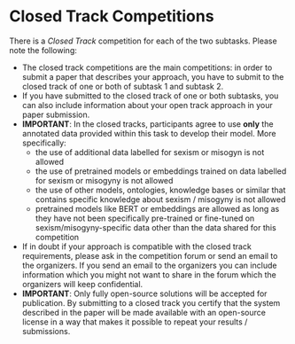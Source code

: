 # Closed Track Competitions

There is a _Closed Track_ competition for each of the two subtasks. Please note the following:

* The closed track competitions are the main competitions: in order to submit a paper that describes your approach, you have to submit to the closed track of 
  one or both of subtask 1 and subtask 2.
* If you have submitted to the closed track of one or both subtasks, you can also include information about your open track approach in your paper submission.
* **IMPORTANT**: In the closed tracks, participants agree to use **only** the annotated data provided within this task to develop their model. More specifically:
  * the use of additional data labelled for sexism or misogyn is not allowed
  * the use of pretrained models or embeddings trained on data labelled for sexism or misogyny is not allowed
  * the use of other models, ontologies, knowledge bases or similar that contains specific knowledge about sexism / misogyny is not allowed
  * pretrained models like BERT or embeddings are allowed as long as they have not been specifically pre-trained or fine-tuned on sexism/misogyny-specific data other than the data shared for this competition
* If in doubt if your approach is compatible with the closed track requirements, please ask in the competition forum or send an email to the 
  organizers. If you send an email to the organizers you can include information which you might not want to share in the forum which the organizers will 
  keep confidential. 
* **IMPORTANT**: Only fully open-source solutions will be accepted for publication. By submitting to a closed track you certify that the system described in the 
  paper will be made available with an open-source license in a way that makes it possible to repeat your results / submissions. 
